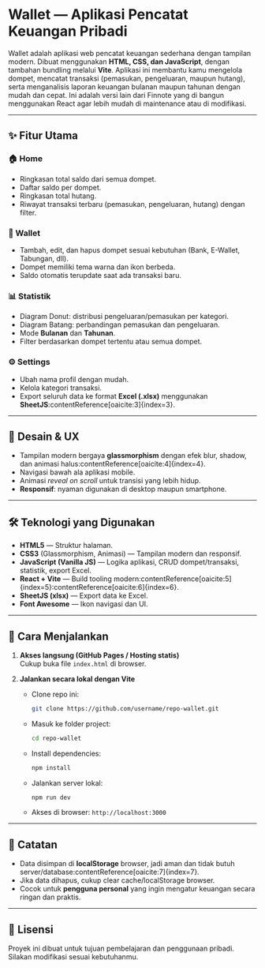 # Wallet — Aplikasi Pencatat Keuangan Pribadi

Wallet adalah aplikasi web pencatat keuangan sederhana dengan tampilan modern. Dibuat menggunakan **HTML, CSS, dan JavaScript**, dengan tambahan bundling melalui **Vite**. Aplikasi ini membantu kamu mengelola dompet, mencatat transaksi (pemasukan, pengeluaran, maupun hutang), serta menganalisis laporan keuangan bulanan maupun tahunan dengan mudah dan cepat. Ini adalah versi lain dari Finnote yang di bangun menggunakan React agar lebih mudah di maintenance atau di modifikasi.

---

## ✨ Fitur Utama

### 🏠 Home
- Ringkasan total saldo dari semua dompet.  
- Daftar saldo per dompet.  
- Ringkasan total hutang.  
- Riwayat transaksi terbaru (pemasukan, pengeluaran, hutang) dengan filter.  

### 👛 Wallet
- Tambah, edit, dan hapus dompet sesuai kebutuhan (Bank, E-Wallet, Tabungan, dll).  
- Dompet memiliki tema warna dan ikon berbeda.  
- Saldo otomatis terupdate saat ada transaksi baru.  

### 📊 Statistik
- Diagram Donut: distribusi pengeluaran/pemasukan per kategori.  
- Diagram Batang: perbandingan pemasukan dan pengeluaran.  
- Mode **Bulanan** dan **Tahunan**.  
- Filter berdasarkan dompet tertentu atau semua dompet.  

### ⚙️ Settings
- Ubah nama profil dengan mudah.  
- Kelola kategori transaksi.  
- Export seluruh data ke format **Excel (.xlsx)** menggunakan **SheetJS**:contentReference[oaicite:3]{index=3}.  

---

## 🎨 Desain & UX
- Tampilan modern bergaya **glassmorphism** dengan efek blur, shadow, dan animasi halus:contentReference[oaicite:4]{index=4}.  
- Navigasi bawah ala aplikasi mobile.  
- Animasi *reveal on scroll* untuk transisi yang lebih hidup.  
- **Responsif**: nyaman digunakan di desktop maupun smartphone.  

---

## 🛠️ Teknologi yang Digunakan
- **HTML5** — Struktur halaman.  
- **CSS3** (Glassmorphism, Animasi) — Tampilan modern dan responsif.  
- **JavaScript (Vanilla JS)** — Logika aplikasi, CRUD dompet/transaksi, statistik, export Excel.  
- **React + Vite** — Build tooling modern:contentReference[oaicite:5]{index=5}:contentReference[oaicite:6]{index=6}.  
- **SheetJS (xlsx)** — Export data ke Excel.  
- **Font Awesome** — Ikon navigasi dan UI.  

---

## 🚀 Cara Menjalankan
1. **Akses langsung (GitHub Pages / Hosting statis)**  
   Cukup buka file `index.html` di browser.  

2. **Jalankan secara lokal dengan Vite**  
   - Clone repo ini:
     ```bash
     git clone https://github.com/username/repo-wallet.git
     ```
   - Masuk ke folder project:
     ```bash
     cd repo-wallet
     ```
   - Install dependencies:
     ```bash
     npm install
     ```
   - Jalankan server lokal:
     ```bash
     npm run dev
     ```
   - Akses di browser: `http://localhost:3000`

---

## 📌 Catatan
- Data disimpan di **localStorage** browser, jadi aman dan tidak butuh server/database:contentReference[oaicite:7]{index=7}.  
- Jika data dihapus, cukup clear cache/localStorage browser.  
- Cocok untuk **pengguna personal** yang ingin mengatur keuangan secara ringan dan praktis.  

---

## 📄 Lisensi
Proyek ini dibuat untuk tujuan pembelajaran dan penggunaan pribadi. Silakan modifikasi sesuai kebutuhanmu.  
